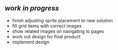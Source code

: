## ***work in progress***
-  finish adjusting sprite placement to new solution
- fill grid items with correct images
- show related images on navigating to pages
- work out design for final product
- implement design
